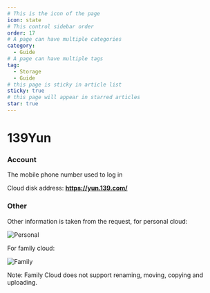 ```yaml
---
# This is the icon of the page
icon: state
# This control sidebar order
order: 17
# A page can have multiple categories
category:
  - Guide
# A page can have multiple tags
tag:
  - Storage
  - Guide
# this page is sticky in article list
sticky: true
# this page will appear in starred articles
star: true
---
```

# 139Yun

### Account
The mobile phone number used to log in

Cloud disk address: **https://yun.139.com/**

### Other
Other information is taken from the request, for personal cloud:

![Personal](/img/drivers/139-personal.png)

For family cloud:

![Family](/img/drivers/139-family.png)

Note: Family Cloud does not support renaming, moving, copying and uploading.